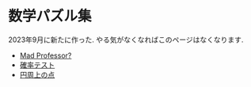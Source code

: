 # 数学パズル集

2023年9月に新たに作った. やる気がなくなればこのページはなくなります. 

- [Mad Professor?](https://masataka123.github.io/blog3/sub6/2023_1_Alps/)
- [確率テスト](https://masataka123.github.io/blog3/sub6/2023_2_door/)
- [円周上の点](https://masataka123.github.io/blog3/sub6/2023_3_circle/)


